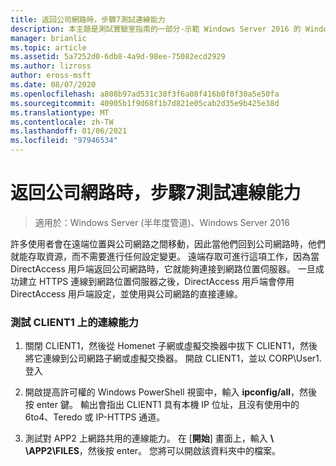 ```yaml
---
title: 返回公司網路時，步驟7測試連線能力
description: 本主題是測試實驗室指南的一部分-示範 Windows Server 2016 的 Windows NLB 叢集中的 DirectAccess
manager: brianlic
ms.topic: article
ms.assetid: 5a7252d0-6db8-4a9d-98ee-75082ecd2929
ms.author: lizross
author: eross-msft
ms.date: 08/07/2020
ms.openlocfilehash: a808b97ad531c38f3f6a08f416b0f0f30a5e50fa
ms.sourcegitcommit: 40905b1f9d68f1b7d821e05cab2d35e9b425e38d
ms.translationtype: MT
ms.contentlocale: zh-TW
ms.lasthandoff: 01/06/2021
ms.locfileid: "97946534"
---
```

# <a name="step-7-test-connectivity-when-returning-to-the-corpnet"></a>返回公司網路時，步驟7測試連線能力

>適用於：Windows Server (半年度管道)、Windows Server 2016

許多使用者會在遠端位置與公司網路之間移動，因此當他們回到公司網路時，他們就能存取資源，而不需要進行任何設定變更。 遠端存取可進行這項工作，因為當 DirectAccess 用戶端返回公司網路時，它就能夠連接到網路位置伺服器。 一旦成功建立 HTTPS 連線到網路位置伺服器之後，DirectAccess 用戶端會停用 DirectAccess 用戶端設定，並使用與公司網路的直接連線。

### <a name="test-connectivity-on-client1"></a>測試 CLIENT1 上的連線能力

1. 關閉 CLIENT1，然後從 Homenet 子網或虛擬交換器中拔下 CLIENT1，然後將它連線到公司網路子網或虛擬交換器。 開啟 CLIENT1，並以 CORP\User1. 登入

2. 開啟提高許可權的 Windows PowerShell 視窗中，輸入 **ipconfig/all**，然後按 enter 鍵。 輸出會指出 CLIENT1 具有本機 IP 位址，且沒有使用中的6to4、Teredo 或 IP-HTTPS 通道。

3. 測試對 APP2 上網路共用的連線能力。 在 [**開始**] 畫面上，輸入 <strong> \\ \APP2\FILES</strong>，然後按 enter。 您將可以開啟該資料夾中的檔案。



